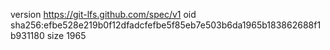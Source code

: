 version https://git-lfs.github.com/spec/v1
oid sha256:efbe528e219b0f12dfadcfefbe5f85eb7e503b6da1965b183862688f1b931180
size 1965
